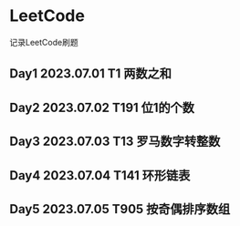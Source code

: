 # LeetCode
记录LeetCode刷题
## Day1 2023.07.01 T1 两数之和
## Day2 2023.07.02 T191 位1的个数
## Day3 2023.07.03 T13 罗马数字转整数
## Day4 2023.07.04 T141 环形链表
## Day5 2023.07.05 T905 按奇偶排序数组

